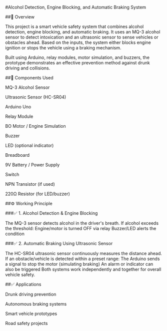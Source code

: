 #Alcohol Detection, Engine Blocking, and Automatic Braking System  

##📌 Overview  

This project is a smart vehicle safety system that combines alcohol detection, engine blocking, and automatic braking. It uses an MQ-3 alcohol sensor to detect intoxication and an ultrasonic sensor to sense vehicles or obstacles ahead. Based on the inputs, the system either blocks engine ignition or stops the vehicle using a braking mechanism.  

Built using Arduino, relay modules, motor simulation, and buzzers, the prototype demonstrates an effective prevention method against drunk driving and collisions.  

##🧩 Components Used  

MQ-3 Alcohol Sensor  

Ultrasonic Sensor (HC-SR04)  

Arduino Uno  

Relay Module  

BO Motor / Engine Simulation  

Buzzer  

LED (optional indicator)  

Breadboard  

9V Battery / Power Supply  

Switch 

NPN Transistor (if used)  

220Ω Resistor (for LED/buzzer)  

##⚙️ Working Principle   

###✅ 1. Alcohol Detection & Engine Blocking  

The MQ-3 sensor detects alcohol in the driver's breath.
If alcohol exceeds the threshold:
Engine/motor is turned OFF via relay
Buzzer/LED alerts the condition  

###✅ 2. Automatic Braking Using Ultrasonic Sensor  

The HC-SR04 ultrasonic sensor continuously measures the distance ahead.
If an obstacle/vehicle is detected within a preset range:
The Arduino sends a signal to stop the motor (simulating braking)
An alarm or indicator can also be triggered
Both systems work independently and together for overall vehicle safety.

##✅ Applications  

Drunk driving prevention  

Autonomous braking systems  

Smart vehicle prototypes  

Road safety projects  

